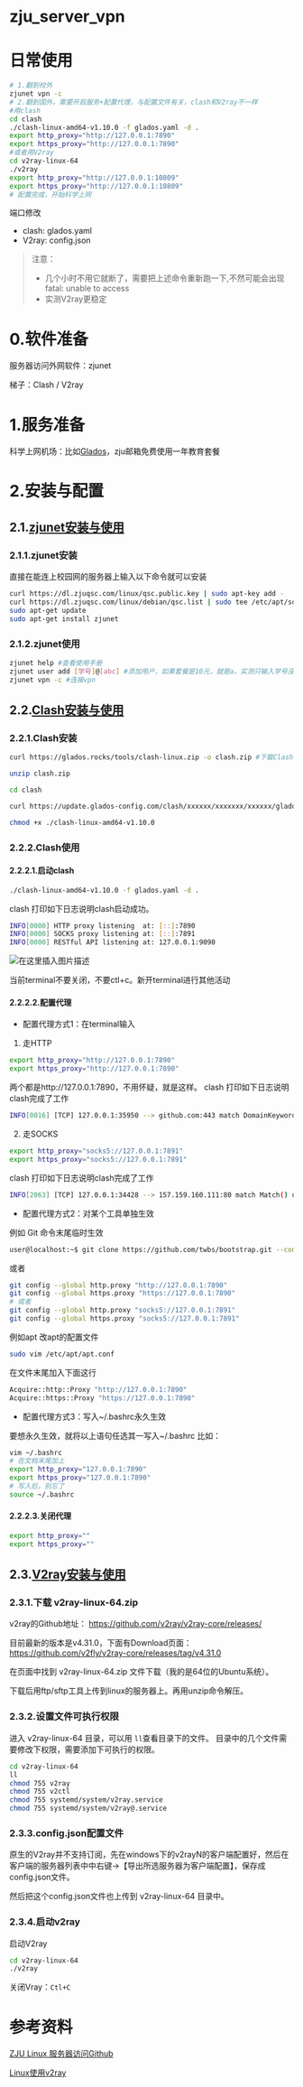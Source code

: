 # zju_server_vpn

# 日常使用
```bash
# 1.翻到校外
zjunet vpn -c
# 2.翻到国外，需要开启服务+配置代理，与配置文件有关，clash和V2ray不一样
#用clash
cd clash
./clash-linux-amd64-v1.10.0 -f glados.yaml -d .
export http_proxy="http://127.0.0.1:7890"
export https_proxy="http://127.0.0.1:7890"
#或者用V2ray
cd v2ray-linux-64
./v2ray
export http_proxy="http://127.0.0.1:10809"
export https_proxy="http://127.0.0.1:10809"
# 配置完成，开始科学上网

```
端口修改
- clash: glados.yaml
- V2ray: config.json

>注意：
>- 几个小时不用它就断了，需要把上述命令重新跑一下,不然可能会出现fatal: unable to access
>- 实测V2ray更稳定
# 0.软件准备
服务器访问外网软件：zjunet

梯子：Clash / V2ray
# 1.服务准备
科学上网机场：比如[Glados](https://glados.rocks)，zju邮箱免费使用一年教育套餐

# 2.安装与配置
## 2.1.[zjunet安装与使用](https://github.com/QSCTech/zjunet/blob/master/README.zh.md)
### 2.1.1.zjunet安装
直接在能连上校园网的服务器上输入以下命令就可以安装
```bash
curl https://dl.zjuqsc.com/linux/qsc.public.key | sudo apt-key add -
curl https://dl.zjuqsc.com/linux/debian/qsc.list | sudo tee /etc/apt/sources.list.d/qsc.list
sudo apt-get update
sudo apt-get install zjunet
```
 ### 2.1.2.zjunet使用

```bash
zjunet help #查看使用手册
zjunet user add [学号]@[abc] #添加用户，如果套餐是10元，就是a。实测只输入学号没用
zjunet vpn -c #连接vpn
```
## 2.2.[Clash安装与使用](https://glados.rocks/console/terminal)
### 2.2.1.Clash安装
```bash
curl https://glados.rocks/tools/clash-linux.zip -o clash.zip #下载Clash

unzip clash.zip

cd clash

curl https://update.glados-config.com/clash/xxxxxx/xxxxxxx/xxxxxx/glados-terminal.yaml > glados.yaml #下载您的终端配置文件

chmod +x ./clash-linux-amd64-v1.10.0
```
### 2.2.2.Clash使用
#### 2.2.2.1.启动clash
```bash
./clash-linux-amd64-v1.10.0 -f glados.yaml -d .
```

clash 打印如下日志说明clash启动成功。

```bash
INFO[0000] HTTP proxy listening  at: [::]:7890
INFO[0000] SOCKS proxy listening at: [::]:7891
INFO[0000] RESTful API listening at: 127.0.0.1:9090
```

![在这里插入图片描述](https://img-blog.csdnimg.cn/a00b221455a140f985f38e942dab321c.png)

当前terminal不要关闭，不要ctl+c。新开terminal进行其他活动

#### 2.2.2.2.配置代理
- 配置代理方式1：在terminal输入
1. 走HTTP
```bash
export http_proxy="http://127.0.0.1:7890"
export https_proxy="http://127.0.0.1:7890"
```
两个都是http://127.0.0.1:7890，不用怀疑，就是这样。
clash 打印如下日志说明clash完成了工作
```bash
INFO[0016] [TCP] 127.0.0.1:35950 --> github.com:443 match DomainKeyword(github) using Proxy[GLaDOS-S1-05]
```

2. 走SOCKS
```bash
export http_proxy="socks5://127.0.0.1:7891"
export https_proxy="socks5://127.0.0.1:7891"
```
clash 打印如下日志说明clash完成了工作

```bash
INFO[2063] [TCP] 127.0.0.1:34428 --> 157.159.160.111:80 match Match() using Proxy[GLaDOS-JP-01]
```

-  配置代理方式2：对某个工具单独生效


例如 Git
命令末尾临时生效
```bash
user@localhost:~$ git clone https://github.com/twbs/bootstrap.git --config "https.proxy=127.0.0.1:7890"  
```
或者

```bash
git config --global http.proxy "http://127.0.0.1:7890" 
git config --global https.proxy "https://127.0.0.1:7890"
# 或者
git config --global http.proxy "socks5://127.0.0.1:7891" 
git config --global https.proxy "socks5://127.0.0.1:7891"
```
例如apt
改apt的配置文件

```bash
sudo vim /etc/apt/apt.conf
```

在文件末尾加入下面这行

```bash
Acquire::http::Proxy "http://127.0.0.1:7890"
Acquire::https::Proxy "https://127.0.0.1:7890"
```

-  配置代理方式3：写入~/.bashrc永久生效

要想永久生效，就将以上语句任选其一写入~/.bashrc
比如：

```bash
vim ~/.bashrc
# 在文档末尾加上
export http_proxy="127.0.0.1:7890"
export https_proxy="127.0.0.1:7890"
# 写入后，别忘了
source ~/.bashrc
```

#### 2.2.2.3.关闭代理

```bash
export http_proxy=""
export https_proxy=""
```

## 2.3.[V2ray安装与使用](https://github.com/v2ray/v2ray-core)
### 2.3.1.下载 v2ray-linux-64.zip
v2ray的Github地址：
https://github.com/v2ray/v2ray-core/releases/

目前最新的版本是v4.31.0，下面有Download页面：
https://github.com/v2fly/v2ray-core/releases/tag/v4.31.0

在页面中找到 v2ray-linux-64.zip 文件下载（我的是64位的Ubuntu系统）。

下载后用ftp/sftp工具上传到linux的服务器上。再用unzip命令解压。

### 2.3.2.设置文件可执行权限

进入 v2ray-linux-64 目录，可以用 `ll`查看目录下的文件。
目录中的几个文件需要修改下权限，需要添加下可执行的权限。

```bash
cd v2ray-linux-64
ll
chmod 755 v2ray
chmod 755 v2ctl
chmod 755 systemd/system/v2ray.service
chmod 755 systemd/system/v2ray@.service
```
### 2.3.3.config.json配置文件
原生的V2ray并不支持订阅，先在windows下的v2rayN的客户端配置好，然后在客户端的服务器列表中中右键->【导出所选服务器为客户端配置】，保存成config.json文件。

然后把这个config.json文件也上传到 v2ray-linux-64 目录中。

### 2.3.4.启动v2ray
启动V2ray

```bash
cd v2ray-linux-64
./v2ray
```
关闭Vray：`Ctl+C`
# 参考资料
[ZJU Linux 服务器访问Github](https://www.wolai.com/oKMxANyepvBkXdFY3sKv7y)

[Linux使用v2ray](https://www.hduzn.cn/2022/06/14/Linux%E4%BD%BF%E7%94%A8v2ray/)
